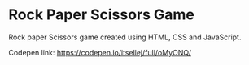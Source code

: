 # Rock Paper Scissors Game
Rock paper Scissors game created using HTML, CSS and JavaScript.

Codepen link:
https://codepen.io/itsellej/full/oMyONQ/
